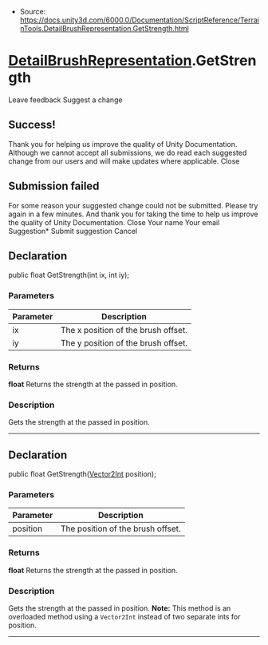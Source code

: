 * Source: https://docs.unity3d.com/6000.0/Documentation/ScriptReference/TerrainTools.DetailBrushRepresentation.GetStrength.html

#  [DetailBrushRepresentation](https://docs.unity3d.com/6000.0/Documentation/ScriptReference/TerrainTools.DetailBrushRepresentation.html).GetStrength
Leave feedback
Suggest a change
## Success!
Thank you for helping us improve the quality of Unity Documentation. Although we cannot accept all submissions, we do read each suggested change from our users and will make updates where applicable.
Close
## Submission failed
For some reason your suggested change could not be submitted. Please <a>try again</a> in a few minutes. And thank you for taking the time to help us improve the quality of Unity Documentation.
Close
Your name Your email Suggestion* Submit suggestion
Cancel
## Declaration
public float GetStrength(int ix, int iy); 
### Parameters
Parameter | Description  
---|---  
ix | The x position of the brush offset.  
iy | The y position of the brush offset.  
### Returns
**float** Returns the strength at the passed in position. 
### Description
Gets the strength at the passed in position.
* * *
## Declaration
public float GetStrength([Vector2Int](https://docs.unity3d.com/6000.0/Documentation/ScriptReference/Vector2Int.html) position); 
### Parameters
Parameter | Description  
---|---  
position | The position of the brush offset.  
### Returns
**float** Returns the strength at the passed in position. 
### Description
Gets the strength at the passed in position.
**Note:** This method is an overloaded method using a `Vector2Int` instead of two separate ints for position. 
* * *
